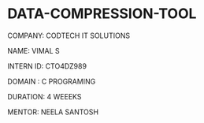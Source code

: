# DATA-COMPRESSION-TOOL
COMPANY: CODTECH IT SOLUTIONS

NAME: VIMAL S

INTERN ID: CTO4DZ989

DOMAIN : C PROGRAMING

DURATION: 4 WEEEKS

MENTOR: NEELA SANTOSH
